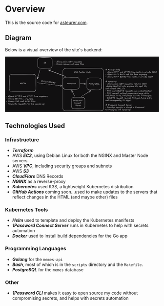 # Overview

This is the source code for [asteurer.com](https://asteurer.com).

## Diagram

Below is a visual overview of the site's backend:

![asteurer.com diagram](README_files/asteurer.com_diagram.png)

## Technologies Used

### Infrastructure
- ***Terraform***
- AWS ***EC2***, using Debian Linux for both the NGINX and Master Node servers
- AWS ***VPC***, including security groups and subnets
- AWS ***S3***
- ***CloudFlare*** DNS Records
- ***NGINX*** as a reverse-proxy
- ***Kubernetes*** used K3S, a lightweight Kubernetes distribution
- ***GitHub Actions*** coming soon...used to make updates to the servers that reflect changes in the HTML (and maybe other) files

### Kubernetes Tools
- ***Helm*** used to template and deploy the Kubernetes manifests
- ***1Password Connect Server*** runs in Kubernetes to help with secrets automation
- ***Docker*** used to install build dependencies for the Go app

### Programming Languages
- ***Golang*** for the `memes-api`
- ***Bash***, most of which is in the `scripts` directory and the `Makefile`.
- ***PostgreSQL*** for the `memes` database

### Other
- ***1Password CLI*** makes it easy to open source my code without compromising secrets, and helps with secrets automation
